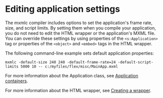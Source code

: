 # Editing application settings

The mxmlc compiler includes options to set the application's frame rate, size,
and script limits. By setting them when you compile your application, you do not
need to edit the HTML wrapper or the application's MXML file. You can override
these settings by using properties of the `<s:Application>` tag or properties of
the `<object>` and `<embed>` tags in the HTML wrapper.

The following command-line example sets default application properties:

    mxmlc -default-size 240 240 -default-frame-rate=24 -default-script-limits 5000 10 -- c:/myfiles/flex/misc/MainApp.mxml

For more information about the Application class, see
[Application containers](../../../building-the-user-interface/application-containers/index.md).

For more information about the HTML wrapper, see
[Creating a wrapper](../../../deploying-applications/creating-a-wrapper/index.md).
